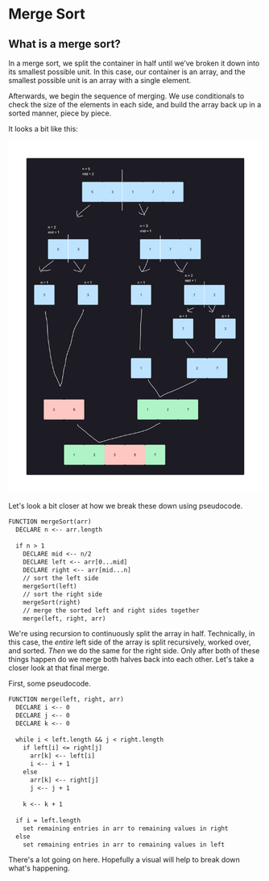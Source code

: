 # Merge Sort

## What is a merge sort?

In a merge sort, we split the container in half until we’ve broken it down into its smallest possible unit. In this case, our container is an array, and the smallest possible unit is an array with a single element. 

Afterwards, we begin the sequence of merging. We use conditionals to check the size of the elements in each side, and build the array back up in a sorted manner, piece by piece.

It looks a bit like this:

![merge-sort-blocks](images/merge-sort-blocks.png)

Let's look a bit closer at how we break these down using pseudocode.

```
FUNCTION mergeSort(arr)
  DECLARE n <-- arr.length

  if n > 1
    DECLARE mid <-- n/2
    DECLARE left <-- arr[0...mid]
    DECLARE right <-- arr[mid...n]
    // sort the left side
    mergeSort(left)
    // sort the right side
    mergeSort(right)
    // merge the sorted left and right sides together
    merge(left, right, arr)
```

We're using recursion to continuously split the array in half. Technically, in this case, the *entire* left side of the array is split recursively, worked over, and sorted. *Then* we do the same for the right side. Only after both of these things happen do we merge both halves back into each other. Let's take a closer look at that final merge.

First, some pseudocode.

```
FUNCTION merge(left, right, arr)
  DECLARE i <-- 0
  DECLARE j <-- 0
  DECLARE k <-- 0

  while i < left.length && j < right.length
    if left[i] <= right[j]
      arr[k] <-- left[i]
      i <-- i + 1
    else
      arr[k] <-- right[j]
      j <-- j + 1

    k <-- k + 1

  if i = left.length
    set remaining entries in arr to remaining values in right
  else
    set remaining entries in arr to remaining values in left
```

There's a lot going on here. Hopefully a visual will help to break down what's happening.
